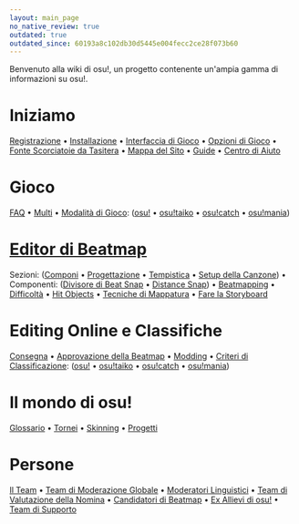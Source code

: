```yaml
---
layout: main_page
no_native_review: true
outdated: true
outdated_since: 60193a8c102db30d5445e004fecc2ce28f073b60
---
```


<!-- Do not add any empty lines inside this div. -->

<div class="wiki-main-page__blurb">
Benvenuto alla wiki di osu!, un progetto contenente un'ampia gamma di informazioni su osu!.
</div>

<div class="wiki-main-page__panels">
<div class="wiki-main-page-panel">

# Iniziamo

[Registrazione](/wiki/Registration) • [Installazione](/wiki/Installation) • [Interfaccia di Gioco](/wiki/Interface) • [Opzioni di Gioco](/wiki/Options) • [Fonte Scorciatoie da Tasitera](/wiki/Shortcut_key_reference) • [Mappa del Sito](/wiki/Sitemap) • [Guide](/wiki/Guides) • [Centro di Aiuto](/wiki/Help_Centre)

</div>
<div class="wiki-main-page-panel">

# Gioco

[FAQ](/wiki/FAQ) • [Multi](/wiki/Multi) • [Modalità di Gioco](/wiki/Game_mode): ([osu!](/wiki/Game_mode/osu!) • [osu!taiko](/wiki/Game_mode/osu!taiko) • [osu!catch](/wiki/Game_mode/osu!catch) • [osu!mania](/wiki/Game_mode/osu!mania))

</div>
<div class="wiki-main-page-panel">

# [Editor di Beatmap](/wiki/Beatmap_Editor)

Sezioni: ([Componi](/wiki/Beatmap_Editor/Compose) • [Progettazione](/wiki/Beatmap_Editor/Design) • [Tempistica](/wiki/Beatmap_Editor/Timing) • [Setup della Canzone](/wiki/Beatmap_Editor/Song_Setup)) • Componenti: ([Divisore di Beat Snap](/wiki/Beatmap_Editor/Beat_Snap_Divisor) • [Distance Snap](/wiki/Beatmap_Editor/Distance_Snap)) • [Beatmapping](/wiki/Beatmapping) • [Difficoltà](/wiki/Beatmap/Difficulty) • [Hit Objects](/wiki/Hit_Objects) • [Tecniche di Mappatura](/wiki/Mapping_Techniques) • [Fare la Storyboard](/wiki/Storyboarding)

</div>
<div class="wiki-main-page-panel">

# Editing Online e Classifiche

[Consegna](/wiki/Submission) • [Approvazione della Beatmap](/wiki/Beatmap_ranking_procedure) • [Modding](/wiki/Modding) • [Criteri di Classificazione](/wiki/Ranking_Criteria): ([osu!](/wiki/Ranking_Criteria/osu!) • [osu!taiko](/wiki/Ranking_Criteria/osu!taiko) • [osu!catch](/wiki/Ranking_Criteria/osu!catch) • [osu!mania](/wiki/Ranking_Criteria/osu!mania))

</div>
<div class="wiki-main-page-panel">

# Il mondo di osu!

[Glossario](/wiki/Glossary) • [Tornei](/wiki/Tournaments) • [Skinning](/wiki/Skinning) • [Progetti](/wiki/Projects)

</div>
<div class="wiki-main-page-panel">

# Persone

[Il Team](/wiki/People/The_Team) • [Team di Moderazione Globale](/wiki/People/Global_Moderation_Team) • [Moderatori Linguistici](/wiki/People/Language_Moderators) • [Team di Valutazione della Nomina](/wiki/People/Nomination_Assessment_Team) • [Candidatori di Beatmap](/wiki/People/Beatmap_Nominators) • [Ex Allievi di osu!](/wiki/People/osu!_Alumni) • [Team di Supporto](/wiki/People/Support_Team)

</div>
</div>
